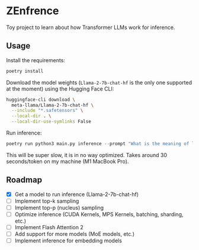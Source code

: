 # ZEnfrence

Toy project to learn about how Transformer LLMs work for inference.

## Usage

Install the requirements:

```bash
poetry install
```

Download the model weights (`Llama-2-7b-chat-hf` is the only one supported at the moment) using the Hugging Face CLI:

```bash
huggingface-cli download \
  meta-llama/Llama-2-7b-chat-hf \
  --include "*.safetensors" \
  --local-dir . \
  --local-dir-use-symlinks False
```

Run inference:

```python
poetry run python3 main.py inference --prompt "What is the meaning of life?"
```

This will be super slow, it is in no way optimized. Takes around 30 seconds/token on my machine (M1 MacBook Pro).


## Roadmap

- [x] Get a model to run inference (Llama-2-7b-chat-hf)
- [ ] Implement top-k sampling
- [ ] Implement top-p (nucleus) sampling
- [ ] Optimize inference (CUDA Kernels, MPS Kernels, batching, sharding, etc.)
- [ ] Implement Flash Attention 2
- [ ] Add support for more models (MoE models, etc.)
- [ ] Implement inference for embedding models
